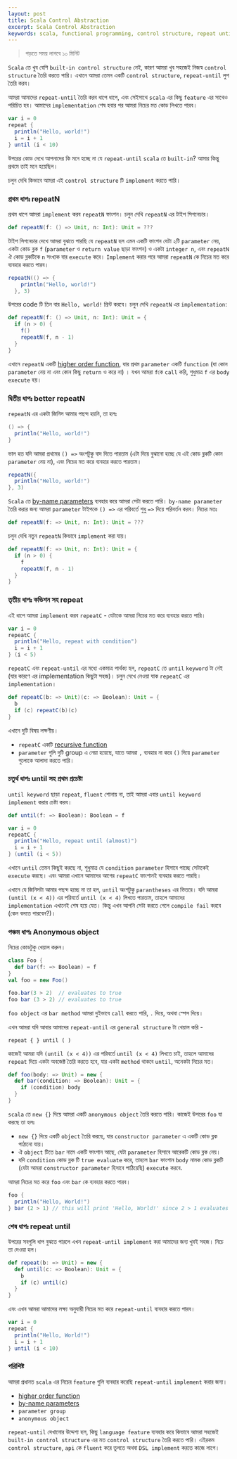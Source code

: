 ```yaml
---
layout: post
title: Scala Control Abstraction
excerpt: Scala Control Abstraction
keywords: scala, functional programming, control structure, repeat until, custom, by-name
---
```

> পড়তে সময় লাগবে ১০ মিনিট

`Scala` তে খুব বেশি `built-in control structure` নেই, কারণ আমরা খুব সহজেই নিজস্ব `control structure` তৈরি 
করতে পারি। এখানে আমরা তেমন একটি `control structure`, `repeat-until` লুপ তৈরি করব। 

আমরা আমাদের `repeat-until` তৈরি করব ধাপে ধাপে, এবং সেইসাথে `scala` এর কিছু `feature` এর সাথেও পরিচিত হব। 
আমাদের `implementation` শেষ হবার পর আমরা নিচের মত কোড লিখতে পারব। 

```scala
var i = 0
repeat {
  println("Hello, world!")
  i = i + 1
} until (i < 10)
```

উপরের কোড দেখে আপনাদের কি মনে হচ্ছে না যে `repeat-until` `scala` তে `built-in`? আমার কিন্তু প্রথমে তাই মনে হয়েছিল। 

চলুন দেখি কিভাবে আমরা এই `control structure` টি `implement` করতে পারি।  

###  প্রথম ধাপঃ repeatN
প্রথম ধাপে আমরা `implement` করব `repeatN` ফাংশন। চলুন দেখি `repeatN` এর টাইপ সিগনেচার।

```scala
def repeatN(f: () => Unit, n: Int): Unit = ??? 
```

টাইপ সিগনেচার দেখে আমরা বুঝতে পারছি যে `repeatN` হল এমন একটি ফাংশন যেটা ২টি `parameter` নেয়, একটা
কোড ব্লক `f` (`parameter` ও `return value` ছাড়া ফাংশন) ও একটা `integer n`, এবং `repeatN` ঐ কোড ব্লকটিকে `n` সংখ্যক বার `execute` করে। `Implement` করার পরে 
আমরা `repeatN` কে নিচের মত করে ব্যবহার করতে পারব।  

```scala
repeatN(() => {
    println("Hello, world!")
  }, 3)
```

উপরের code টি তিন বার `Hello, world!` প্রিন্ট করবে। চলুন দেখি `repeatN` এর `implementation`:

```scala
def repeatN(f: () => Unit, n: Int): Unit = {
  if (n > 0) {
    f()
    repeatN(f, n - 1)
  }
}
```

এখানে `repeatN` একটি [higher order function](https://docs.scala-lang.org/tour/higher-order-functions.html), 
যার প্রথম `parameter` একটি `function` (যা কোন `parameter` নেয় না এবং কোন কিছু
`return` ও করে না) ।  যখন আমরা `f`কে  `call` করি, শুধুমাত্র `f` এর `body execute` হয়। 


### দ্বিতীয় ধাপঃ better repeatN
`repeatN` এর একটা জিনিস আমার পছন্দ হয়নি, তা হলঃ

```scala
() => {
  println("Hello, world!")
}
```

ভাল হত যদি আমরা প্রথমের `() =>` অংশটুকু বাদ দিতে পারতাম (এটা দিয়ে বুঝানো হচ্ছে যে এই কোড ব্লকটি কোন `parameter` নেয় না), 
এবং নিচের মত করে ব্যবহার করতে পারতাম।

```scala
repeatN({
  println("Hello, world!")
}, 3)
```

`Scala` তে [by-name parameters](https://docs.scala-lang.org/tour/by-name-parameters.html) ব্যবহার করে আমরা সেটা করতে পারি। 
`by-name parameter` তৈরি করার জন্য আমরা `parameter` টাইপকে `() =>` এর পরিবর্তে শুধু `=>` দিয়ে পরিবর্তন করব। নিচের মতঃ

```scala
def repeatN(f: => Unit, n: Int): Unit = ???
```

চলুন দেখি নতুন `repeatN` কিভাবে `implement` করা যায়।

```scala 
def repeatN(f: => Unit, n: Int): Unit = {
  if (n > 0) {
    f
    repeatN(f, n - 1)
  }
}
```


### তৃতীয় ধাপঃ কন্ডিশন সহ repeat  
এই ধাপে আমরা `implement` করব `repeatC` - যেটাকে আমরা নিচের মত করে ব্যবহার করতে পারি।  

```scala
var i = 0
repeatC {
  println("Hello, repeat with condition")
  i = i + 1
} (i < 5)
```

`repeatC` এবং `repeat-until` এর মধ্যে একমাত্র পার্থক্য হল, `repeatC` তে `until` `keyword` টা নেই (যার কারণে এর implementation 
কিছুটা সহজ)। চলুন দেখে নেওয়া যাক `repeatC` এর `implementation`। 

```scala
def repeatC(b: => Unit)(c: => Boolean): Unit = {
  b
  if (c) repeatC(b)(c)
}
```

এখানে দুটি বিষয় লক্ষণীয়। 
* `repeatC` একটি [recursive function](https://alvinalexander.com/scala/scala-recursion-examples-recursive-programming)
* `parameter` গুলি দুটি group এ নেয়া হয়েছে, যাতে আমরা `,` ব্যবহার না করে `()` দিয়ে `parameter` গুলোকে আলাদা করতে পারি।  

### চতুর্থ ধাপঃ until সহ প্রথম প্রচেষ্টা 

`until keyword` ছাড়া `repeat`, `fluent` শোনায় না, তাই আমরা এবার `until keyword implement` করার চেষ্টা করব।  

```scala
def until(f: => Boolean): Boolean = f

var i = 0
repeatC {
  println("Hello, repeat until (almost)")
  i = i + 1
} (until (i < 5))
```
এখানে `until` তেমন কিছুই করছে না, শুধুমাত্র যে `condition` `parameter` হিসাবে পাচ্ছে সেটাকেই `execute` করছে। 
এবং আমরা এখানে আমাদের আগের `repeatC` ফাংশানই ব্যবহার করতে পারছি। 

এখানে যে জিনিসটা আমার পছন্দ হচ্ছে না তা হল, `until` অংশটুকু `parantheses` এর ভিতরে। 
যদি আমরা `(until (x < 4))` এর পরিবর্তে `until (x < 4)` লিখতে পারতাম, তাহলে আমাদের `implementation` এখানেই শেষ হয়ে যেত। কিন্তু 
এখন আপনি সেটা করতে গেলে `compile fail` করবে (কেন বলতে পারবেন?)। 

### পঞ্চম ধাপঃ Anonymous object 

নিচের কোডটুকু খেয়াল করুন। 

```scala
class Foo {
  def bar(f: => Boolean) = f
}
val foo = new Foo()

foo.bar(3 > 2)  // evaluates to true  
foo bar (3 > 2) // evaluates to true  
```

`foo object` এর `bar method` আমরা দুইভাবে `call` করতে পারি, `.` দিয়ে, অথবা স্পেস দিয়ে।  

এখন আমরা যদি আবার আমাদের `repeat-until` এর `general structure` টা খেয়াল করি - 

```
repeat { } until ( )
```  

কাজেই আমরা যদি `(until (x < 4))` এর পরিবর্তে `until (x < 4)` লিখতে চাই, তাহলে আমাদের `repeat` দিয়ে একটা অবজেক্ট তৈরি করতে হবে, 
যার একটা `method` থাকবে `until`, অনেকটা নিচের মত। 

```scala
def foo(body: => Unit) = new {
  def bar(condition: => Boolean): Unit = {
    if (condition) body
  }
}
```

`scala` তে `new {}` দিয়ে আমরা একটি `anonymous object` তৈরি করতে পারি। কাজেই উপরের `foo` যা করছে তা হলঃ 

* `new {}` দিয়ে একটি `object` তৈরি করছে, যার `constructor parameter` এ একটি কোড ব্লক পাঠানো যায়। 
* ঐ `object` টিতে `bar` নামে একটি ফাংশান আছে, যেটা `parameter` হিসাবে আরেকটি কোড ব্লক নেয়। 
* যদি `condition` কোড ব্লক টি `true evaluate` করে, তাহলে `bar` ফাংশান `body` নামক কোড ব্লকটি (যেটা আমরা `constructor parameter` 
   হিসাবে পাঠিয়েছি) `execute` করবে.           

আমরা নিচের মত করে `foo` এবং `bar` কে ব্যবহার করতে পারব। 

```scala
foo {
  println("Hello, World!")
} bar (2 > 1) // this will print 'Hello, World!' since 2 > 1 evaluates to true
```

### শেষ ধাপঃ repeat until 

উপরের সবগুলি ধাপ বুঝতে পারলে এখন `repeat-until implement` করা আমাদের জন্য খুবই সহজ। নিচে তা দেওয়া হল।  
 
```scala
def repeat(b: => Unit) = new {
  def until(c: => Boolean): Unit = {
    b
    if (c) until(c)
  }
}
```

এবং এখন আমরা আমাদের লক্ষ্য অনুযায়ী নিচের মত করে `repeat-until` ব্যবহার করতে পারব।  

```scala
var i = 0
repeat {
  println("Hello, World!")
  i = i + 1
} until (i < 10)
```

### পরিশিষ্ট

আমরা প্রধানত `scala` এর নিচের `feature` গুলি ব্যবহার করেছি `repeat-until` `implement` করার জন্য। 

* [higher order function](https://docs.scala-lang.org/tour/higher-order-functions.html)
* [by-name parameters](https://docs.scala-lang.org/tour/by-name-parameters.html)
* `parameter group`
* `anonymous object`


`repeat-until` দেখানোর উদ্দেশ্য হল, কিছু `language feature` ব্যবহার করে কিভাবে আমরা সহজেই `built-in control structure` এর মত 
`control structure` তৈরি করতে পারি। এইরকম `control structure`, `api` কে `fluent` করে তুলতে অথবা `DSL implement` করতে কাজে লাগে।

     
